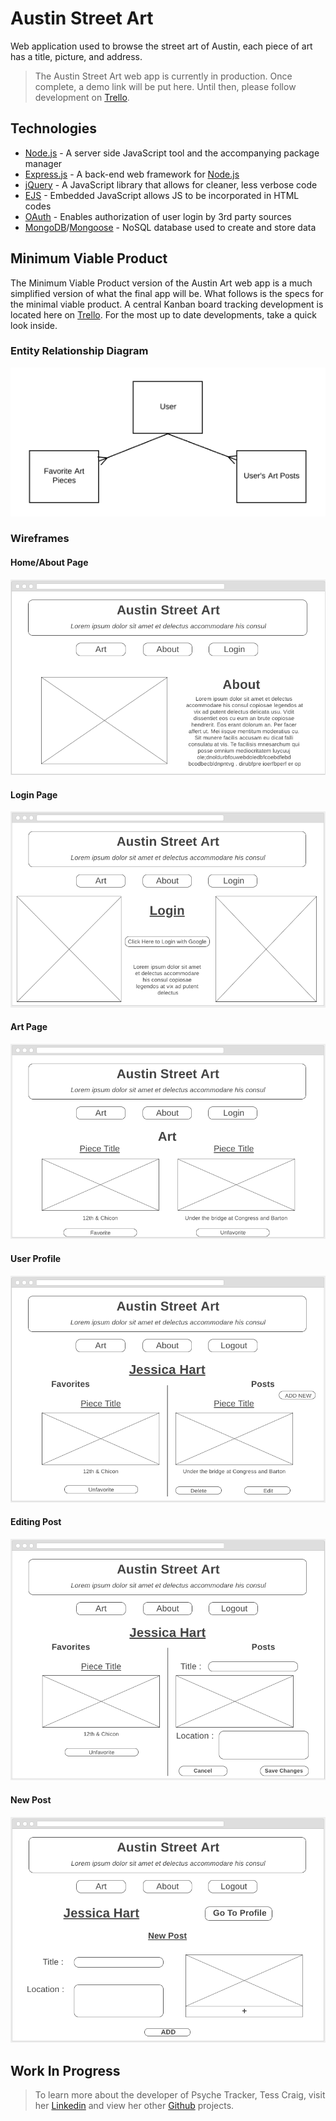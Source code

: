 # Austin Street Art

Web application used to browse the street art of Austin, each piece of art has a title, picture, and address.

> The Austin Street Art web app is currently in production. Once complete, a demo link will be put here. Until then, please follow development on [Trello](https://trello.com/b/ei25yci7/austin-wall-art-project).

<!-- ## Downloading Instructions

To run it locally,
1. Clone this repository
1. `npm install`
1. `npm start`
1. Direct the browser to `localhost:3000/` -->

## Technologies
- [Node.js](http://nodejs.org) - A server side JavaScript tool and the accompanying package manager
- [Express.js](https://github.com/expressjs/express) - A back-end web framework for [Node.js](http://nodejs.org)
- [jQuery](https://jquery.com/) - A JavaScript library that allows for cleaner, less verbose code
- [EJS](http://ejs.co/) - Embedded JavaScript allows JS to be incorporated in HTML codes
- [OAuth](https://oauth.net/) - Enables authorization of user login by 3rd party sources
- [MongoDB](https://www.mongodb.com/)/[Mongoose](http://mongoosejs.com/) - NoSQL database used to create and store data

## Minimum Viable Product

The Minimum Viable Product version of the Austin Art web app is a much simplified version of what the final app will be. What follows is the specs for the minimal viable product. A central Kanban board tracking development is located here on [Trello](https://trello.com/b/ei25yci7/austin-wall-art). For the most up to date developments, take a quick look inside.


### Entity Relationship Diagram
![Entity Relationship Diagram](public/images/erd.png)

### Wireframes

#### Home/About Page

![Home/About Page](public/images/about.png)


#### Login Page

![Login Page](public/images/login.png)


#### Art Page

![Art Page](public/images/art.png)


#### User Profile

![User Profile Page](public/images/profile.png)


#### Editing Post

![Editing User Post](public/images/edit-post.png)

#### New Post

![New Post](public/images/new-post.png)

## Work In Progress

> To learn more about the developer of Psyche Tracker, Tess Craig, visit her [Linkedin](https://www.linkedin.com/in/tessashleycraig/) and view her other [Github](https://github.com/TessACraig89) projects.
